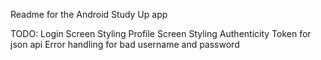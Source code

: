 Readme for the Android Study Up app

TODO:
Login Screen Styling
Profile Screen Styling
Authenticity Token for json api
Error handling for bad username and password